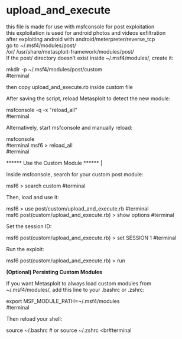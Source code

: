 # upload_and_execute
this file is made for use with msfconsole for post exploitation<br>
this exploitation is used for android photos and videos exfiltration<br>
after exploiting android with android/meterpreter/reverse_tcp<br>
go to ~/.msf4/modules/post/ <br>
/or/ /usr/share/metasploit-framework/modules/post/<br>
If the post/ directory doesn’t exist inside ~/.msf4/modules/, create it:<br>

mkdir -p ~/.msf4/modules/post/custom<br>#terminal

then copy upload_and_execute.rb inside custom file<br>

After saving the script, reload Metasploit to detect the new module:<br>

msfconsole -q -x "reload_all"<br> #terminal

Alternatively, start msfconsole and manually reload:<br>

msfconsole<br>         #terminal
msf6 > reload_all<br>  #terminal

 ****** Use the Custom Module ****** | <br>

Inside msfconsole, search for your custom post module:<br>

msf6 > search custom  #terminal<br>

Then, load and use it:<br>

msf6 > use post/custom/upload_and_execute.rb    #terminal<br>
msf6 post(custom/upload_and_execute.rb) > show options   #terminal <br>

Set the session ID:<br>

msf6 post(custom/upload_and_execute.rb) > set SESSION 1  #terminal<br>

Run the exploit:<br>

msf6 post(custom/upload_and_execute.rb) > run<br>

******(Optional) Persisting Custom Modules******<br>

If you want Metasploit to always load custom modules from ~/.msf4/modules/, add this line to your .bashrc or .zshrc:<br>

export MSF_MODULE_PATH=~/.msf4/modules <br> #terminal  

Then reload your shell:<br>

source ~/.bashrc  # or source ~/.zshrc   <br#terminal 

